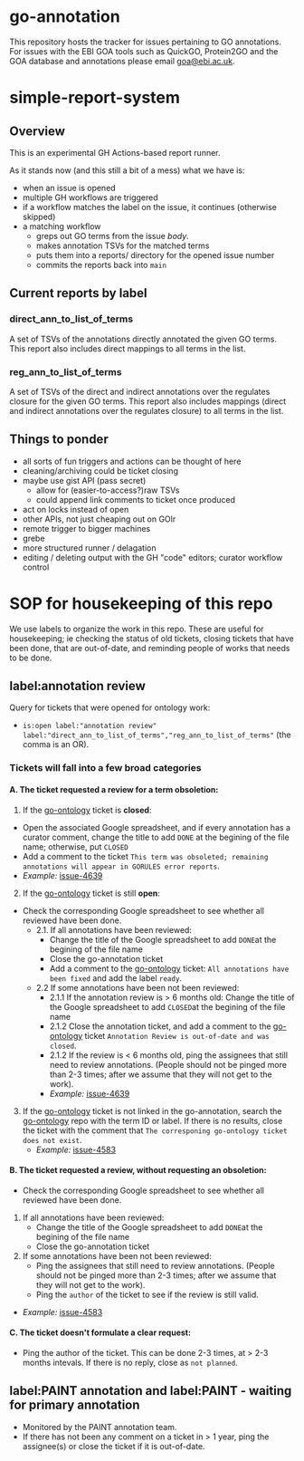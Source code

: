 # go-annotation

This repository hosts the tracker for issues pertaining to GO annotations. For issues with the EBI GOA tools such as QuickGO, Protein2GO and the GOA database and annotations please email goa@ebi.ac.uk.

# simple-report-system

## Overview

This is an experimental GH Actions-based report runner.

As it stands now (and this still a bit of a mess) what we have is:

* when an issue is opened
* multiple GH workflows are triggered
* if a workflow matches the label on the issue, it continues (otherwise skipped)
* a matching workflow
  * greps out GO terms from the issue _body_.
  * makes annotation TSVs for the matched terms
  * puts them into a reports/ directory for the opened issue number
  * commits the reports back into `main`

## Current reports by label

### direct\_ann\_to\_list\_of\_terms

A set of TSVs of the annotations directly annotated the given GO terms. This report also includes direct mappings to all terms in the list.

### reg\_ann\_to\_list\_of\_terms

A set of TSVs of the direct and indirect annotations over the regulates
closure for the given GO terms. This report also includes mappings (direct and indirect annotations over the regulates
closure) to all terms in the list. 

## Things to ponder

- all sorts of fun triggers and actions can be thought of here
- cleaning/archiving could be ticket closing
- maybe use gist API (pass secret)
  - allow for (easier-to-access?)raw TSVs
  - could append link comments to ticket once produced
- act on locks instead of open
- other APIs, not just cheaping out on GOlr
- remote trigger to bigger machines
- grebe
- more structured runner / delagation
- editing / deleting output with the GH "code" editors; curator workflow control


# SOP for housekeeping of this repo
We use labels to organize the work in this repo. These are useful for housekeeping; ie checking the status of old tickets, closing tickets that have been done, that are out-of-date, and reminding people of works that needs to be done. 

## label:annotation review
Query for tickets that were opened for ontology work: 
* `is:open label:"annotation review" label:"direct_ann_to_list_of_terms","reg_ann_to_list_of_terms"` (the comma is an OR).
### Tickets will fall into a few broad categories
#### A. The ticket requested a review for a term obsoletion:
 1. If the [go-ontology](https://github.com/geneontology/go-ontology/issues) ticket is **closed**:
   * Open the associated Google spreadsheet, and if every annotation has a curator comment, change the title to add `DONE` at the begining of the file name; otherwise, put `CLOSED`
   * Add a comment to the ticket `This term was obsoleted; remaining annotations will appear in GORULES error reports`.
   *  _Example:_ [issue-4639](https://github.com/geneontology/go-annotation/issues/4639)
 2. If the [go-ontology](https://github.com/geneontology/go-ontology/issues) ticket is still **open**:
   * Check the corresponding Google spreadsheet to see whether all reviewed have been done.
     * 2.1. If all annotations have been reviewed:
       * Change the title of the Google spreadsheet to add `DONE`at the begining of the file name
       * Close the go-annotation ticket
       * Add a comment to the [go-ontology](https://github.com/geneontology/go-ontology/issues) ticket: `All annotations have been fixed` and add the label `ready`.
     * 2.2 If some annotations have been not been reviewed:
       * 2.1.1 If the annotation review is > 6 months old: Change the title of the Google spreadsheet to add `CLOSED`at the begining of the file name  
       * 2.1.2 Close the annotation ticket, and add a comment to the [go-ontology](https://github.com/geneontology/go-ontology/issues) ticket `Annotation Review is out-of-date and was closed`.
       * 2.1.2 If the review is < 6 months old, ping the assignees that still need to review annotations. (People should not be pinged more than 2-3 times; after we assume that they will not get to the work).
       * _Example:_ [issue-4639](https://github.com/geneontology/go-annotation/issues/4639)
  3. If the [go-ontology](https://github.com/geneontology/go-ontology/issues) ticket is not linked in the go-annotation, search the [go-ontology](https://github.com/geneontology/go-ontology/issues) repo with the term ID or label. If there is no results, close the ticket with the comment that `The corresponing go-ontology ticket does not exist`.
     * _Example:_ [issue-4583](https://github.com/geneontology/go-annotation/issues/4583)
#### B. The ticket requested a review, without requesting an obsoletion:
* Check the corresponding Google spreadsheet to see whether all reviewed have been done.
 1. If all annotations have been reviewed:
    * Change the title of the Google spreadsheet to add `DONE`at the begining of the file name
    * Close the go-annotation ticket
 2. If some annotations have been not been reviewed:
     * Ping the assignees that still need to review annotations. (People should not be pinged more than 2-3 times; after we assume that they will not get to the work).
     * Ping the `author` of the ticket to see if the review is still valid.
  * _Example:_ [issue-4583](https://github.com/geneontology/go-annotation/issues/4583)
#### C. The ticket doesn't formulate a clear request: 
  * Ping the author of the ticket. This can be done 2-3 times, at > 2-3 months intevals. If there is no reply, close as `not planned`. 
## label:PAINT annotation and label:PAINT - waiting for primary annotation 
* Monitored by the PAINT annotation team.
* If there has not been any comment on a ticket in > 1 year, ping the assignee(s) or close the ticket if it is out-of-date.
